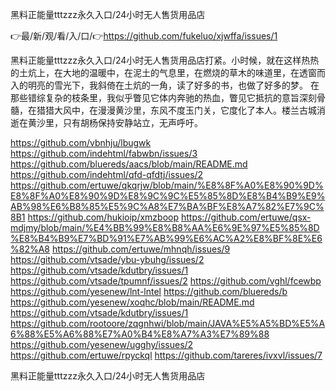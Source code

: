 黑料正能量tttzzz永久入口/24小时无人售货用品店

👉最/新/观/看/入/口/👉https://github.com/fukeluo/xjwffa/issues/1

黑料正能量tttzzz永久入口/24小时无人售货用品店打紧。小时候，就在这样热热的土炕上，在大地的温暖中，在泥土的气息里，在燃烧的草木的味道里，在透窗而入的明亮的雪光下，我斜倚在土炕的一角，读了好多的书，也做了好多的梦。
在那些错综复杂的枝条里，我似乎瞥见它体内奔驰的热血，瞥见它抵抗的意旨深刻骨髓，在猎猎大风中，在漫漫黄沙里，东风不度玉门关，它度化了本人。楼兰古城消逝在黄沙里，只有胡杨保持安静站立，无声呼吁。


https://github.com/vbnhju/lbugwk
https://github.com/indehtml/fabwbn/issues/3
https://github.com/bluereds/aacs/blob/main/README.md
https://github.com/indehtml/qfd-qfdtj/issues/2
https://github.com/ertuwe/qkqrjw/blob/main/%E8%8F%A0%E8%90%9D%E8%8F%A0%E8%90%9D%E8%9C%9C%E5%85%8D%E8%B4%B9%E9%AB%98%E6%B8%85%E5%9C%A8%E7%BA%BF%E8%A7%82%E7%9C%8B1
https://github.com/hukioip/xmzboop
https://github.com/ertuwe/qsx-mdjmy/blob/main/%E4%BB%99%E8%B8%AA%E6%9E%97%E5%85%8D%E8%B4%B9%E7%BD%91%E7%AB%99%E6%AC%A2%E8%BF%8E%E6%82%A8
https://github.com/ertuwe/mhnqh/issues/9
https://github.com/vtsade/ybu-ybuhg/issues/2
https://github.com/vtsade/kdutbry/issues/1
https://github.com/vtsade/tpumnf/issues/2
https://github.com/vghl/fcewbp
https://github.com/yesenew/lnt-lntel
https://github.com/bluereds/b
https://github.com/yesenew/xoqhc/blob/main/README.md
https://github.com/vtsade/kdutbry/issues/1
https://github.com/rootoore/zqgnhwi/blob/main/JAVA%E5%A5%BD%E5%A6%88%E5%A6%88%E7%A0%B4%E8%A7%A3%E7%89%88
https://github.com/yesenew/ugghy/issues/2
https://github.com/ertuwe/rpyckql
https://github.com/tareres/ivxvl/issues/7

黑料正能量tttzzz永久入口/24小时无人售货用品店
